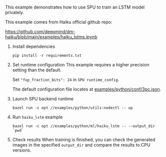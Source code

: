 This example demonstrates how to use SPU to train an LSTM model privately.

This example comes from Haiku official github repo:

https://github.com/deepmind/dm-haiku/blob/main/examples/haiku_lstms.ipynb

1. Install dependencies
    ```
    pip install -r requirements.txt
    ```

2. Set runtime configuration
    This example requires a higher precision setting than the default.

    Set `"fxp_fraction_bits": 24` in `SPU runtime_config`.

    The default configuration file locates at [examples/python/conf/3pc.json](../../conf/3pc.json).

3. Launch SPU backend runtime
    ```
    bazel run -c opt //examples/python/utils:nodectl -- up
    ```

4. Run `haiku_lstm` example
    ```
    bazel run -c opt //examples/python/ml/haiku_lstm -- --output_dir `pwd`
    ```

5. Check results
    When training is finished, you can check the generated images in the specified `output_dir` and compare the results to CPU versions.
